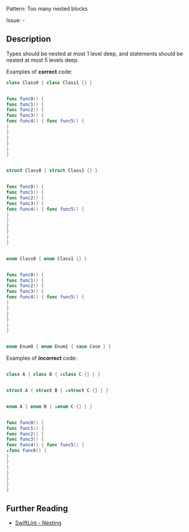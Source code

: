 Pattern: Too many nested blocks

Issue: -

## Description

Types should be nested at most 1 level deep, and statements should be nested at most 5 levels deep.

Examples of **correct** code:
```swift
class Class0 { class Class1 {} }


func func0() {
func func1() {
func func2() {
func func3() {
func func4() { func func5() {
}
}
}
}
}
}


struct Class0 { struct Class1 {} }


func func0() {
func func1() {
func func2() {
func func3() {
func func4() { func func5() {
}
}
}
}
}
}


enum Class0 { enum Class1 {} }


func func0() {
func func1() {
func func2() {
func func3() {
func func4() { func func5() {
}
}
}
}
}
}


enum Enum0 { enum Enum1 { case Case } }

```
Examples of **incorrect** code:
```swift

class A { class B { ↓class C {} } }


struct A { struct B { ↓struct C {} } }


enum A { enum B { ↓enum C {} } }


func func0() {
func func1() {
func func2() {
func func3() {
func func4() { func func5() {
↓func func6() {
}
}
}
}
}
}
}

```

## Further Reading

* [SwiftLint - Nesting](https://github.com/realm/SwiftLint/blob/master/Rules.md#nesting)